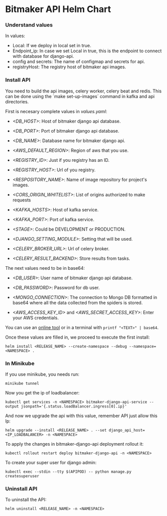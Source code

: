 <h1> Bitmaker API Helm Chart </h1>

<h3> Understand values </h3>

In values:

- Local: If we deploy in local set in true.
- Endpoint_ip: In case we set Local in true, this is the endpoint to connect with database for django-api.
- config and secrets: The name of configmap and secrets for api.
- registryHost: The registry host of bitmaker api images.

<h3> Install API </h3>

You need to build the api images, celery worker, celery beat and redis. This can be done using the ´make set-up-images´ command in kafka and api directories.

First is necesary complete values in _values.yaml_:

- _<DB\_HOST>_: Host of bitmaker django api database.

- _<DB\_PORT>_: Port of bitmaker django api database.

- _<DB\_NAME>_: Database name for bitmaker django api.

- _<AWS\_DEFAULT\_REGION>_: Region of aws that you use.

- _<REGISTRY\_ID>_: Just if you registry has an ID.

- _<REGISTRY\_HOST>_: Url of you registry.

- _<RESPOSITORY\_NAME>_: Name of image repository for project's images.

- _<CORS\_ORIGIN\_WHITELIST>_: List of origins authorized to make requests

- _<KAFKA\_HOSTS>_: Host of kafka service.

- _<KAFKA\_PORT>_: Port of kafka service.

- _<STAGE\>_: Could be DEVELOPMENT or PRODUCTION.

- _<DJANGO\_SETTING\_MODULE>_: Setting that will be used.

- _<CELERY\_BROKER\_URL>_: Url of celery broker.

- _<CELERY\_RESULT\_BACKEND>_: Store results from tasks. 

The next values need to be in base64:

- _<DB\_USER>_: User name of bitmaker django api database.

- _<DB\_PASSWORD>_: Password for db user.

- _<MONGO\_CONNECTION>_: The connection to Mongo DB formatted in base64 where all the data collected from the spiders is stored.

- _<AWS\_ACCESS\_KEY\_ID>_ and _<AWS\_SECRET\_ACCESS\_KEY>_: Enter your AWS credentials. 

You can use an [online tool](https://www.base64encode.org/) or in a terminal with `printf "<TEXT>" | base64`.

Once these values are filled in, we proceed to execute the first install:
```
helm install <RELEASE_NAME> --create-namespace --debug --namespace=<NAMESPACE> .
```

<h3> In Minikube </h3>

If you use minikube, you needs run:
```
minikube tunnel
```
Now you get the ip of loadbalancer:
```
kubectl get services -n <NAMESPACE> bitmaker-django-api-service --output jsonpath='{.status.loadBalancer.ingress[0].ip}'
```
And now we upgrade the api with this value, remember API just allow this Ip:
```
helm upgrade --install <RELEASE_NAME> . --set django_api_host=<IP_LOADBALANCER> -n <NAMESPACE>
```
To apply the changes in bitmaker-django-api deployment rollout it:
```
kubectl rollout restart deploy bitmaker-django-api -n <NAMESPACE>
```
To create your super user for django admin:
```
kubectl exec --stdin --tty $(APIPOD) -- python manage.py createsuperuser
```

<h3> Uninstall API </h3>
To uninstall the API: 

```
helm uninstall <RELEASE_NAME> -n <NAMESPACE>
```
